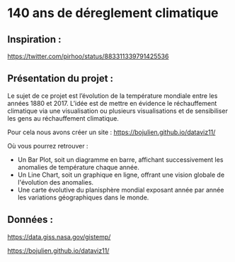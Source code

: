 # 140 ans de déreglement climatique 


## Inspiration :
https://twitter.com/pirhoo/status/883311339791425536

## Présentation du projet :

Le sujet de ce projet est l’évolution de la température mondiale entre les années 1880 et 2017. L’idée est de mettre en évidence le réchauffement climatique via une visualisation ou plusieurs visualisations et de sensibiliser les gens au réchauffement climatique.

Pour cela nous avons créer un site :  https://bojulien.github.io/dataviz11/

Où vous pourrez retrouver : 

- Un Bar Plot, soit un diagramme en barre, affichant successivement les anomalies de température chaque année. 
- Un Line Chart, soit un graphique en ligne, offrant une vision globale de l'évolution des anomalies. 
- Une carte évolutive du planisphère mondial exposant année par année les variations géographiques dans le monde.

## Données : 

https://data.giss.nasa.gov/gistemp/


https://bojulien.github.io/dataviz11/



